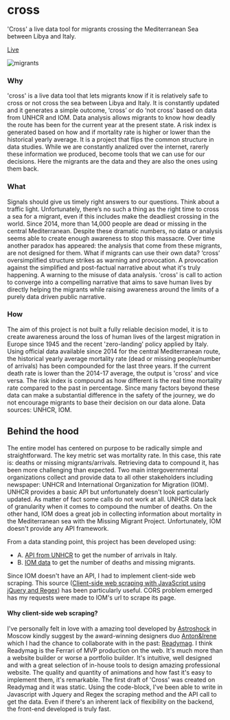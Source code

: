 # cross
'Cross' a live data tool for migrants crossing the Mediterranean Sea between Libya and Italy.

[Live](http://cross.fromscratch.io/)

![migrants](https://timedotcom.files.wordpress.com/2017/08/italy-migrants.jpg)

### Why
'cross' is a live data tool that lets migrants know if it is relatively safe to cross or not cross the sea between Libya and Italy.
It is constantly updated and it generates a simple outcome, ‘cross’ or do ‘not cross' based on data from UNHCR and IOM. Data analysis allows migrants to know how deadly the route has been for the current year at the present state. A risk index is generated based on how and if mortality rate is higher or lower than the historical yearly average.
It is a project that flips the common structure in data studies. While we are constantly analized over the internet, rarerly these information we produced, become tools that we can use for our decisions. Here the migrants are the data and they are also the ones using them back.

### What
Signals should give us timely right answers to our questions. Think about a traffic light.
Unfortunately, there’s no such a thing as the right time to cross a sea for a migrant, even if this includes make the deadliest crossing in the world. Since 2014, more than 14,000 people are dead or missing in the central Mediterranean. Despite these dramatic numbers, no data or analysis seems able to create enough awareness to stop this massacre. Over time another paradox has appeared: the analysis that come from these migrants, are not designed for them. What if migrants can use their own data?
‘cross’ oversimplified structure strikes as warning and provocation. A provocation against the simplified and post-factual narrative about what it's truly happening. A warning to the misuse of data analysis. 'cross' is call to action to converge into a compelling narrative that aims to save human lives by directly helping the migrants while raising awareness around the limits of a purely data driven public narrative.

### How
The aim of this project is not built a fully reliable decision model, it is to create awareness around the loss of human lives of the largest migration in Europe since 1945 and the recent 'zero-landing' policy applied by Italy.
Using official data available since 2014 for the central Mediterranean route, the historical yearly average mortality rate (dead or missing people/number of arrivals) has been compounded for the last three years. If the current death rate is lower than the 2014-17 average, the output is 'cross' and vice versa. The risk index is compound as how different is the real time mortality rate compared to the past in percentage. Since many factors beyond these data can make a substantial difference in the safety of the journey, we do not encourage migrants to base their decision on our data alone.
Data sources: UNHCR, IOM.

## Behind the hood
The entire model has centered on purpose to be radically simple and straightforward. The key metric set was mortality rate. In this case, this rate is: deaths or missing migrants/arrivals. Retrieving data to compound it, has been more challenging than expected.
Two main intergovernmental organizations collect and provide data to all other stakeholders including newspaper: UNHCR and International Organization for Migration (IOM). UNHCR provides a basic API but unfortunately doesn't look particularly updated. As matter of fact some calls do not work at all. UNHCR data lack of granularity when it comes to compound the number of deaths. On the other hand, IOM does a great job in collecting information about mortality in the Mediterranean sea with the Missing Migrant Project. Unfortunately, IOM doesn't provide any API framework.

From a data standing point, this project has been developed using:
* A. [API from UNHCR](http://data2.unhcr.org/en/situations/mediterranean/location/5205) to get the number of arrivals in Italy.
* B. [IOM data](http://missingmigrants.iom.int/mediterranean) to get the number of deaths and missing migrants.

Since IOM doesn't have an API, I had to implement client-side web scraping. This source ([Client-side web scraping with JavaScript using jQuery and Regex](https://medium.freecodecamp.org/client-side-web-scraping-with-javascript-using-jquery-and-regex-5b57a271cb86)) has been particularly useful. CORS problem emerged has my requests were made to IOM's url to scrape its page.

#### Why client-side web scraping?
I've personally felt in love with a amazing tool developed by [Astroshock](http://astroshock.ru/) in Moscow kindly suggest by the award-winning designers duo [Anton&Irene](http://antonandirene.com/) which I had the chance to collaborate with in the past: [Readymag](https://readymag.com/).
I think Readymag is the Ferrari of MVP production on the web. It's much more than a website builder or worse a portfolio builder. It's intuitive, well designed and with a great selection of in-house tools to design amazing professional website. The quality and quantity of animations and how fast it's easy to implement them, it's remarkable.
The first draft of 'Cross' was created on Readymag and it was static. Using the code-block, I've been able to write in Javascript with Jquery and Regex the scraping method and the API call to get the data.
Even if there's an inherent lack of flexibility on the backend, the front-end developed is truly fast.
